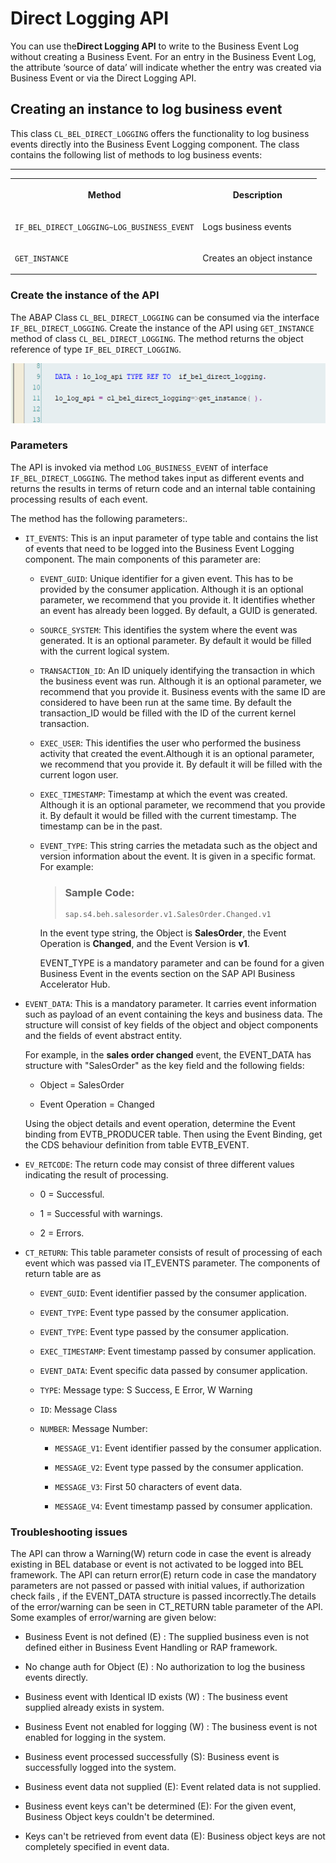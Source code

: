 <!-- loiob5687dae692d4b4e8b0c30afc5a6afb1 -->

# Direct Logging API

You can use the**Direct Logging API** to write to the Business Event Log without creating a Business Event. For an entry in the Business Event Log, the attribute ‘source of data’ will indicate whether the entry was created via Business Event or via the Direct Logging API.





<a name="loiob5687dae692d4b4e8b0c30afc5a6afb1__section_xkz_xmc_zcc"/>

## Creating an instance to log business event

This class `CL_BEL_DIRECT_LOGGING` offers the functionality to log business events directly into the Business Event Logging component. The class contains the following list of methods to log business events:

****


<table>
<tr>
<th valign="top">

Method

</th>
<th valign="top">

Description

</th>
</tr>
<tr>
<td valign="top">

`IF_BEL_DIRECT_LOGGING~LOG_BUSINESS_EVENT`

</td>
<td valign="top">

Logs business events

</td>
</tr>
<tr>
<td valign="top">

`GET_INSTANCE`

</td>
<td valign="top">

Creates an object instance

</td>
</tr>
</table>



### Create the instance of the API

The ABAP Class `CL_BEL_DIRECT_LOGGING` can be consumed via the interface `IF_BEL_DIRECT_LOGGING`. Create the instance of the API using `GET_INSTANCE` method of class `CL_BEL_DIRECT_LOGGING`. The method returns the object reference of type `IF_BEL_DIRECT_LOGGING`.

![](images/Interface_BEL_a96a2d7.png)



### Parameters

The API is invoked via method `LOG_BUSINESS_EVENT` of interface `IF_BEL_DIRECT_LOGGING`. The method takes input as different events and returns the results in terms of return code and an internal table containing processing results of each event.

The method has the following parameters:.

-   `IT_EVENTS`: This is an input parameter of type table and contains the list of events that need to be logged into the Business Event Logging component. The main components of this parameter are:

    -   `EVENT_GUID`: Unique identifier for a given event. This has to be provided by the consumer application. Although it is an optional parameter, we recommend that you provide it. It identifies whether an event has already been logged. By default, a GUID is generated.
    -   `SOURCE_SYSTEM`: This identifies the system where the event was generated. It is an optional parameter. By default it would be filled with the current logical system.
    -   `TRANSACTION_ID`: An ID uniquely identifying the transaction in which the business event was run. Although it is an optional parameter, we recommend that you provide it. Business events with the same ID are considered to have been run at the same time. By default the transaction\_ID would be filled with the ID of the current kernel transaction.
    -   `EXEC_USER`: This identifies the user who performed the business activity that created the event.Although it is an optional parameter, we recommend that you provide it. By default it will be filled with the current logon user.
    -   `EXEC_TIMESTAMP`: Timestamp at which the event was created. Although it is an optional parameter, we recommend that you provide it. By default it would be filled with the current timestamp. The timestamp can be in the past.
    -   `EVENT_TYPE`: This string carries the metadata such as the object and version information about the event. It is given in a specific format. For example:

        > ### Sample Code:  
        > ```
        > sap.s4.beh.salesorder.v1.SalesOrder.Changed.v1
        > ```

        In the event type string, the Object is **SalesOrder**, the Event Operation is **Changed**, and the Event Version is **v1**.

        EVENT\_TYPE is a mandatory parameter and can be found for a given Business Event in the events section on the SAP API Business Accelerator Hub.


-   `EVENT_DATA`: This is a mandatory parameter. It carries event information such as payload of an event containing the keys and business data. The structure will consist of key fields of the object and object components and the fields of event abstract entity.

    For example, in the **sales order changed** event, the EVENT\_DATA has structure with "SalesOrder" as the key field and the following fields:

    -   Object = SalesOrder

    -   Event Operation = Changed


    Using the object details and event operation, determine the Event binding from EVTB\_PRODUCER table. Then using the Event Binding, get the CDS behaviour definition from table EVTB\_EVENT.

-   `EV_RETCODE`: The return code may consist of three different values indicating the result of processing.

    -   0 = Successful.
    -   1 = Successful with warnings.

    -   2 = Errors.


-   `CT_RETURN`: This table parameter consists of result of processing of each event which was passed via IT\_EVENTS parameter. The components of return table are as

    -   `EVENT_GUID`: Event identifier passed by the consumer application.

    -   `EVENT_TYPE`: Event type passed by the consumer application.

    -   `EVENT_TYPE`: Event type passed by the consumer application.

    -   `EXEC_TIMESTAMP`: Event timestamp passed by consumer application.

    -   `EVENT_DATA`: Event specific data passed by consumer application.

    -   `TYPE`: Message type: S Success, E Error, W Warning

    -   `ID`: Message Class

    -   `NUMBER`: Message Number:
        -   `MESSAGE_V1`: Event identifier passed by the consumer application.

        -   `MESSAGE_V2`: Event type passed by the consumer application.

        -   `MESSAGE_V3`: First 50 characters of event data.

        -   `MESSAGE_V4`: Event timestamp passed by consumer application.






### Troubleshooting issues

The API can throw a Warning\(W\) return code in case the event is already existing in BEL database or event is not activated to be logged into BEL framework. The API can return error\(E\) return code in case the mandatory parameters are not passed or passed with initial values, if authorization check fails , if the EVENT\_DATA structure is passed incorrectly.The details of the error/warning can be seen in CT\_RETURN table parameter of the API. Some examples of error/warning are given below:

-   Business Event is not defined \(E\) : The supplied business even is not defined either in Business Event Handling or RAP framework.

-   No change auth for Object \(E\) : No authorization to log the business events directly.

-   Business event with Identical ID exists \(W\) : The business event supplied already exists in system.

-   Business Event not enabled for logging \(W\) : The business event is not enabled for logging in the system.

-   Business event processed successfully \(S\): Business event is successfully logged into the system.

-   Business event data not supplied \(E\): Event related data is not supplied.

-   Business event keys can't be determined \(E\): For the given event, Business Object keys couldn't be determined.

-   Keys can't be retrieved from event data \(E\): Business object keys are not completely specified in event data.


